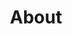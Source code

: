---
title: About
layout: about

about_me: |
  I am an Assistant Professor at the [University of South Florida](https://www.usf.edu/), [Department of Industrial and Management Systems Engineering](https://www.usf.edu/engineering/imse/).
  
  My research focuses on the use of **clusterability and deterministic global optimization** tools to address challenges when building **scalable trustworthy machine learning systems**. In collaboration with industrial and experimental research groups, I am using my algorithms in a wide range of applications, including neural network modularity, federated learning, biomass and biorefinery processes, neural decoding of the brain, and business decision-making. I have developed several open-source software products (with shared or distributed memory) for the community.

  I was a Postdoctoral Research Fellow affiliated to the [Institute of Applied Mathematics](https://www.iam.ubc.ca/) and [Department of Chemical and Biological Engineering](https://www.chbe.ubc.ca), University of British Columbia, under the supervision of [Yankai Cao](https://optimal.chbe.ubc.ca). I obtained my M.S. and Ph.D. degree in [Computer Science](http://www.cs.umb.edu) from University of Massachusetts, Boston, under the supervision of [Dan A. Simovici](https://www.cs.umb.edu/~dsim/). I received my M.Eng. (Master of Engineering) degree in Systems Engineering from [Cornell University](www.cornell.edu), advised by [Hsiao-Dong Chiang](https://www.engineering.cornell.edu/faculty-directory/hsiao-dong-chiang) and a B.S. degree in Electrical and Computer Engineering from [Shanghai Jiao Tong University](www.sjtu.edu.cn).


news: |
  - 🌟I am currently recuriting **1 strong self-motivated students to join my team as PhD students**. The main research will focus on scalable training algorithms for the optimal decision tree and clustering problems. *If you are interested, feel free to send me your **CV, transcripts, GRE, language test reports (Int'l students only), and published papers (If you have, it is a huge plus).*** 
  - *2023.04*: I will be joining Department of Industrial and Management Systems Engineering (IMSE) at University of South Florida as an Assistant Professor in Fall 2023.
  - *2022.12*: 🎉🎉Two papers are accepted by NeurIPS 2022!
  - *2022.07*: One paper is accepted by ICML 2022!
  - *2021.07*: One paper is accepted by ICML 2021!

about_me_img: "/imgs/personal/headshot.jpg"
about_me_img_caption: |
  
  **Assistant Professor**, 
  Industrial and Management Systems Engineering, 
  University of South Florida

---